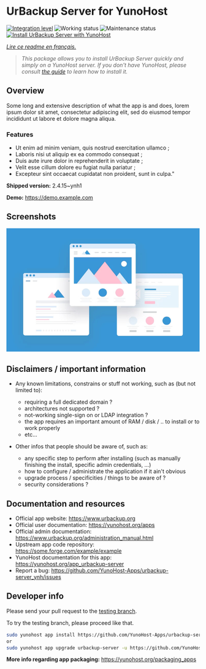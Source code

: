 <!--
N.B.: This README was automatically generated by https://github.com/YunoHost/apps/tree/master/tools/README-generator
It shall NOT be edited by hand.
-->

# UrBackup Server for YunoHost

[![Integration level](https://dash.yunohost.org/integration/urbackup-server.svg)](https://dash.yunohost.org/appci/app/urbackup-server) ![Working status](https://ci-apps.yunohost.org/ci/badges/urbackup-server.status.svg) ![Maintenance status](https://ci-apps.yunohost.org/ci/badges/urbackup-server.maintain.svg)  
[![Install UrBackup Server with YunoHost](https://install-app.yunohost.org/install-with-yunohost.svg)](https://install-app.yunohost.org/?app=urbackup-server)

*[Lire ce readme en français.](./README_fr.md)*

> *This package allows you to install UrBackup Server quickly and simply on a YunoHost server.
If you don't have YunoHost, please consult [the guide](https://yunohost.org/#/install) to learn how to install it.*

## Overview

Some long and extensive description of what the app is and does, lorem ipsum dolor sit amet, consectetur adipiscing elit, sed do eiusmod tempor incididunt ut labore et dolore magna aliqua.

### Features

- Ut enim ad minim veniam, quis nostrud exercitation ullamco ;
- Laboris nisi ut aliquip ex ea commodo consequat ;
- Duis aute irure dolor in reprehenderit in voluptate ;
- Velit esse cillum dolore eu fugiat nulla pariatur ;
- Excepteur sint occaecat cupidatat non proident, sunt in culpa."


**Shipped version:** 2.4.15~ynh1

**Demo:** https://demo.example.com

## Screenshots

![Screenshot of UrBackup Server](./doc/screenshots/example.jpg)

## Disclaimers / important information

* Any known limitations, constrains or stuff not working, such as (but not limited to):
    * requiring a full dedicated domain ?
    * architectures not supported ?
    * not-working single-sign on or LDAP integration ?
    * the app requires an important amount of RAM / disk / .. to install or to work properly
    * etc...

* Other infos that people should be aware of, such as:
    * any specific step to perform after installing (such as manually finishing the install, specific admin credentials, ...)
    * how to configure / administrate the application if it ain't obvious
    * upgrade process / specificities / things to be aware of ?
    * security considerations ?

## Documentation and resources

* Official app website: <https://www.urbackup.org>
* Official user documentation: <https://yunohost.org/apps>
* Official admin documentation: <https://www.urbackup.org/administration_manual.html>
* Upstream app code repository: <https://some.forge.com/example/example>
* YunoHost documentation for this app: <https://yunohost.org/app_urbackup-server>
* Report a bug: <https://github.com/YunoHost-Apps/urbackup-server_ynh/issues>

## Developer info

Please send your pull request to the [testing branch](https://github.com/YunoHost-Apps/urbackup-server_ynh/tree/testing).

To try the testing branch, please proceed like that.

``` bash
sudo yunohost app install https://github.com/YunoHost-Apps/urbackup-server_ynh/tree/testing --debug
or
sudo yunohost app upgrade urbackup-server -u https://github.com/YunoHost-Apps/urbackup-server_ynh/tree/testing --debug
```

**More info regarding app packaging:** <https://yunohost.org/packaging_apps>

